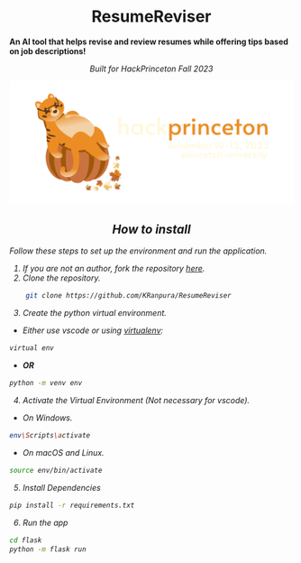 <div align=center>

# ResumeReviser

</div>

**An AI tool that helps revise and review resumes while offering tips based on job descriptions!**

<p align="center">
<i>Built for HackPrinceton Fall 2023<i>
<p>

![hackprinceton banner](imgs/hackprinceton_banner.png)


<div align="center">

## How to install

</div>

Follow these steps to set up the environment and run the application.
1. If you are *not* an author, fork the repository [here](https://github.com/KRanpura/ResumeReviser/fork).
2. Clone the repository.
```bash
    git clone https://github.com/KRanpura/ResumeReviser
```
3. Create the python virtual environment.
- Either use vscode or using [virtualenv](https://learnpython.com/blog/how-to-use-virtualenv-python/):
```bash
virtual env 
```
- **OR**
```bash
python -m venv env
```
4. Activate the Virtual Environment (Not necessary for vscode).

- On Windows.

```bash
env\Scripts\activate
```

- On macOS and Linux.

```bash
source env/bin/activate
```

5. Install Dependencies
```bash
pip install -r requirements.txt
```

6. Run the app
```bash
cd flask
python -m flask run
```
